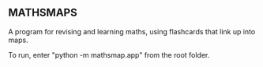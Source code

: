## MATHSMAPS

A program for revising and learning maths, using flashcards that link up into maps.

To run, enter "python -m mathsmap.app" from the root folder.